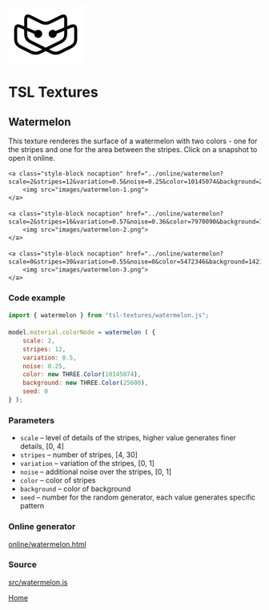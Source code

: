 <img class="logo" src="../assets/logo/logo.png">


# TSL Textures


## Watermelon
This texture renderes the surface of a watermelon with two colors - one for the
stripes and one for the area between the stripes. Click on a snapshot to open it online.

<p class="gallery">

	<a class="style-block nocaption" href="../online/watermelon?scale=2&stripes=12&variation=0.5&noise=0.25&color=10145074&background=25600&seed=0">
		<img src="images/watermelon-1.png">
	</a>

	<a class="style-block nocaption" href="../online/watermelon?scale=2&stripes=16&variation=0.57&noise=0.36&color=7970090&background=12506285&seed=0">
		<img src="images/watermelon-2.png">
	</a>
	
	<a class="style-block nocaption" href="../online/watermelon?scale=0&stripes=30&variation=0.55&noise=0&color=5472346&background=14212790&seed=0">
		<img src="images/watermelon-3.png">
	</a>

</p>


### Code example

```js
import { watermelon } from "tsl-textures/watermelon.js";

model.material.colorNode = watermelon ( {
	scale: 2,
	stripes: 12,
	variation: 0.5,
	noise: 0.25,
	color: new THREE.Color(10145074),
	background: new THREE.Color(25600),
	seed: 0
} );
```


### Parameters

* `scale` &ndash; level of details of the stripes, higher value generates finer details, [0, 4]
* `stripes` &ndash; number of stripes, [4, 30]
* `variation` &ndash; variation of the stripes, [0, 1]
* `noise` &ndash; additional noise over the stripes, [0, 1]
* `color` &ndash; color of stripes
* `background` &ndash; color of background
* `seed` &ndash; number for the random generator, each value generates specific pattern


### Online generator

[online/watermelon.html](../online/watermelon.html)


### Source

[src/watermelon.js](https://github.com/boytchev/tsl-textures/blob/main/src/watermelon.js)

		
<div class="footnote">
	<a href="../">Home</a>
</div>